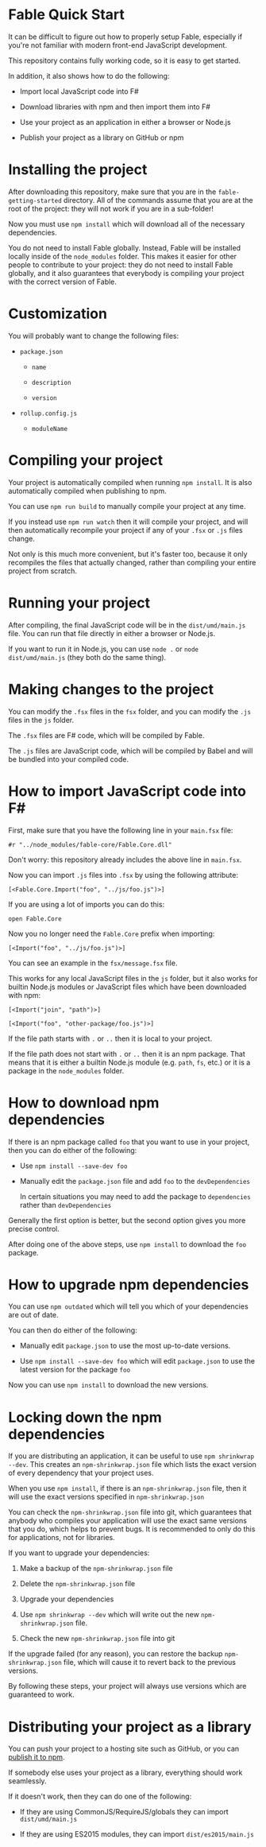 Fable Quick Start
=================

It can be difficult to figure out how to properly setup Fable, especially if
you're not familiar with modern front-end JavaScript development.

This repository contains fully working code, so it is easy to get started.

In addition, it also shows how to do the following:

* Import local JavaScript code into F#

* Download libraries with npm and then import them into F#

* Use your project as an application in either a browser or Node.js

* Publish your project as a library on GitHub or npm

Installing the project
======================

After downloading this repository, make sure that you are in the
`fable-getting-started` directory. All of the commands assume that you are at
the root of the project: they will not work if you are in a sub-folder!

Now you must use `npm install` which will download all of the necessary
dependencies.

You do not need to install Fable globally. Instead, Fable will be installed
locally inside of the `node_modules` folder. This makes it easier for other
people to contribute to your project: they do not need to install Fable
globally, and it also guarantees that everybody is compiling your project with
the correct version of Fable.

Customization
=============

You will probably want to change the following files:

* `package.json`

  * `name`

  * `description`

  * `version`

* `rollup.config.js`

  * `moduleName`

Compiling your project
======================

Your project is automatically compiled when running `npm install`. It is also
automatically compiled when publishing to npm.

You can use `npm run build` to manually compile your project at any time.

If you instead use `npm run watch` then it will compile your project, and will
then automatically recompile your project if any of your `.fsx` or `.js` files
change.

Not only is this much more convenient, but it's faster too, because it only
recompiles the files that actually changed, rather than compiling your entire
project from scratch.

Running your project
====================

After compiling, the final JavaScript code will be in the `dist/umd/main.js`
file. You can run that file directly in either a browser or Node.js.

If you want to run it in Node.js, you can use `node .` or
`node dist/umd/main.js` (they both do the same thing).

Making changes to the project
=============================

You can modify the `.fsx` files in the `fsx` folder, and you can modify the
`.js` files in the `js` folder.

The `.fsx` files are F# code, which will be compiled by Fable.

The `.js` files are JavaScript code, which will be compiled by Babel and will
be bundled into your compiled code.

How to import JavaScript code into F#
=====================================

First, make sure that you have the following line in your `main.fsx` file:

```
#r "../node_modules/fable-core/Fable.Core.dll"
```

Don't worry: this repository already includes the above line in `main.fsx`.

Now you can import `.js` files into `.fsx` by using the following attribute:

```
[<Fable.Core.Import("foo", "../js/foo.js")>]
```

If you are using a lot of imports you can do this:

```
open Fable.Core
```

Now you no longer need the `Fable.Core` prefix when importing:

```
[<Import("foo", "../js/foo.js")>]
```

You can see an example in the `fsx/message.fsx` file.

This works for any local JavaScript files in the `js` folder, but it also
works for builtin Node.js modules or JavaScript files which have been
downloaded with npm:

```
[<Import("join", "path")>]
```

```
[<Import("foo", "other-package/foo.js")>]
```

If the file path starts with `.` or `..` then it is local to your project.

If the file path does not start with `.` or `..` then it is an npm package.
That means that it is either a builtin Node.js module (e.g. `path`, `fs`,
etc.) or it is a package in the `node_modules` folder.

How to download npm dependencies
================================

If there is an npm package called `foo` that you want to use in your project,
then you can do either of the following:

* Use `npm install --save-dev foo`

* Manually edit the `package.json` file and add `foo` to the `devDependencies`

  In certain situations you may need to add the package to `dependencies`
  rather than `devDependencies`

Generally the first option is better, but the second option gives you more
precise control.

After doing one of the above steps, use `npm install` to download the
`foo` package.

How to upgrade npm dependencies
===============================

You can use `npm outdated` which will tell you which of your dependencies are
out of date.

You can then do either of the following:

* Manually edit `package.json` to use the most up-to-date versions.

* Use `npm install --save-dev foo` which will edit `package.json` to use the
  latest version for the package `foo`

Now you can use `npm install` to download the new versions.

Locking down the npm dependencies
=================================

If you are distributing an application, it can be useful to use
`npm shrinkwrap --dev`. This creates an `npm-shrinkwrap.json` file which lists
the exact version of every dependency that your project uses.

When you use `npm install`, if there is an `npm-shrinkwrap.json` file, then it
will use the exact versions specified in `npm-shrinkwrap.json`

You can check the `npm-shrinkwrap.json` file into git, which guarantees that
anybody who compiles your application will use the exact same versions that
you do, which helps to prevent bugs. It is recommended to only do this for
applications, not for libraries.

If you want to upgrade your dependencies:

1. Make a backup of the `npm-shrinkwrap.json` file

2. Delete the `npm-shrinkwrap.json` file

3. Upgrade your dependencies

4. Use `npm shrinkwrap --dev` which will write out the new
   `npm-shrinkwrap.json` file.

5. Check the new `npm-shrinkwrap.json` file into git

If the upgrade failed (for any reason), you can restore the backup
`npm-shrinkwrap.json` file, which will cause it to revert back to the previous
versions.

By following these steps, your project will always use versions which are
guaranteed to work.

Distributing your project as a library
======================================

You can push your project to a hosting site such as GitHub, or you can
[publish it to npm](https://docs.npmjs.com/misc/developers).

If somebody else uses your project as a library, everything should work
seamlessly.

If it doesn't work, then they can do one of the following:

* If they are using CommonJS/RequireJS/globals they can import `dist/umd/main.js`

* If they are using ES2015 modules, they can import `dist/es2015/main.js`
